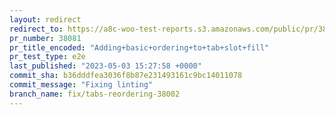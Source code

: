 ```yaml
---
layout: redirect
redirect_to: https://a8c-woo-test-reports.s3.amazonaws.com/public/pr/38081/e2e/index.html
pr_number: 38081
pr_title_encoded: "Adding+basic+ordering+to+tab+slot+fill"
pr_test_type: e2e
last_published: "2023-05-03 15:27:58 +0000"
commit_sha: b36dddfea3036f8b87e231493161c9bc14011078
commit_message: "Fixing linting"
branch_name: fix/tabs-reordering-38002
---
```

